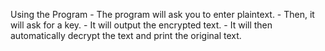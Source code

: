 Using the Program
    - The program will ask you to enter plaintext.
    - Then, it will ask for a key.
    - It will output the encrypted text.
    - It will then automatically decrypt the text and print the original text.
